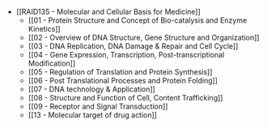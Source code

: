 - [[RAID135 - Molecular and Cellular Basis for Medicine]]
	- [[01 - Protein Structure and Concept of Bio-catalysis and Enzyme Kinetics]]
	- [[02 - Overview of DNA Structure, Gene Structure and Organization]]
	- [[03 - DNA Replication, DNA Damage & Repair and Cell Cycle]]
	- [[04 - Gene Expression, Transcription, Post-transcriptional Modification]]
	- [[05 - Regulation of Translation and Protein Synthesis]]
	- [[06 - Post Translational Processes and Protein Folding]]
	- [[07 - DNA technology & Application]]
	- [[08 - Structure and Function of Cell, Content Trafficking]]
	- [[09 - Receptor and Signal Transduction]]
	- [[13 - Molecular target of drug action]]
